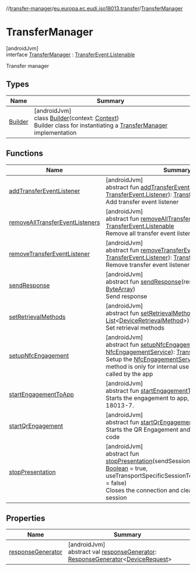 //[transfer-manager](../../../index.md)/[eu.europa.ec.eudi.iso18013.transfer](../index.md)/[TransferManager](index.md)

# TransferManager

[androidJvm]\
interface [TransferManager](index.md) : [TransferEvent.Listenable](../-transfer-event/-listenable/index.md)

Transfer manager

## Types

| Name | Summary |
|---|---|
| [Builder](-builder/index.md) | [androidJvm]<br>class [Builder](-builder/index.md)(context: [Context](https://developer.android.com/reference/kotlin/android/content/Context.html))<br>Builder class for instantiating a [TransferManager](index.md) implementation |

## Functions

| Name | Summary |
|---|---|
| [addTransferEventListener](../-transfer-event/-listenable/add-transfer-event-listener.md) | [androidJvm]<br>abstract fun [addTransferEventListener](../-transfer-event/-listenable/add-transfer-event-listener.md)(listener: [TransferEvent.Listener](../-transfer-event/-listener/index.md)): [TransferEvent.Listenable](../-transfer-event/-listenable/index.md)<br>Add transfer event listener |
| [removeAllTransferEventListeners](../-transfer-event/-listenable/remove-all-transfer-event-listeners.md) | [androidJvm]<br>abstract fun [removeAllTransferEventListeners](../-transfer-event/-listenable/remove-all-transfer-event-listeners.md)(): [TransferEvent.Listenable](../-transfer-event/-listenable/index.md)<br>Remove all transfer event listeners |
| [removeTransferEventListener](../-transfer-event/-listenable/remove-transfer-event-listener.md) | [androidJvm]<br>abstract fun [removeTransferEventListener](../-transfer-event/-listenable/remove-transfer-event-listener.md)(listener: [TransferEvent.Listener](../-transfer-event/-listener/index.md)): [TransferEvent.Listenable](../-transfer-event/-listenable/index.md)<br>Remove transfer event listener |
| [sendResponse](send-response.md) | [androidJvm]<br>abstract fun [sendResponse](send-response.md)(responseBytes: [ByteArray](https://kotlinlang.org/api/latest/jvm/stdlib/kotlin/-byte-array/index.html))<br>Send response |
| [setRetrievalMethods](set-retrieval-methods.md) | [androidJvm]<br>abstract fun [setRetrievalMethods](set-retrieval-methods.md)(retrievalMethods: [List](https://kotlinlang.org/api/latest/jvm/stdlib/kotlin.collections/-list/index.html)&lt;[DeviceRetrievalMethod](../-device-retrieval-method/index.md)&gt;): [TransferManager](index.md)<br>Set retrieval methods |
| [setupNfcEngagement](setup-nfc-engagement.md) | [androidJvm]<br>abstract fun [setupNfcEngagement](setup-nfc-engagement.md)(service: [NfcEngagementService](../../eu.europa.ec.eudi.iso18013.transfer.engagement/-nfc-engagement-service/index.md)): [TransferManager](index.md)<br>Setup the [NfcEngagementService](../../eu.europa.ec.eudi.iso18013.transfer.engagement/-nfc-engagement-service/index.md) Note: This method is only for internal use and should not be called by the app |
| [startEngagementToApp](start-engagement-to-app.md) | [androidJvm]<br>abstract fun [startEngagementToApp](start-engagement-to-app.md)(intent: [Intent](https://developer.android.com/reference/kotlin/android/content/Intent.html))<br>Starts the engagement to app, according to ISO 18013-7. |
| [startQrEngagement](start-qr-engagement.md) | [androidJvm]<br>abstract fun [startQrEngagement](start-qr-engagement.md)()<br>Starts the QR Engagement and generates the QR code |
| [stopPresentation](stop-presentation.md) | [androidJvm]<br>abstract fun [stopPresentation](stop-presentation.md)(sendSessionTerminationMessage: [Boolean](https://kotlinlang.org/api/latest/jvm/stdlib/kotlin/-boolean/index.html) = true, useTransportSpecificSessionTermination: [Boolean](https://kotlinlang.org/api/latest/jvm/stdlib/kotlin/-boolean/index.html) = false)<br>Closes the connection and clears the data of the session |

## Properties

| Name | Summary |
|---|---|
| [responseGenerator](response-generator.md) | [androidJvm]<br>abstract val [responseGenerator](response-generator.md): [ResponseGenerator](../../eu.europa.ec.eudi.iso18013.transfer.response/-response-generator/index.md)&lt;[DeviceRequest](../../eu.europa.ec.eudi.iso18013.transfer.response/-device-request/index.md)&gt; |
